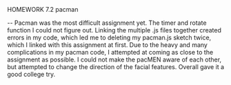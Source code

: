 <!--  --> HOMEWORK 7.2 pacman
-- Pacman was the most difficult assignment yet. The timer and rotate function I could not figure out. Linking the multiple .js files together created errors in my code, which led me to deleting my pacman.js sketch twice, which I linked with this assignment at first. Due to the heavy and many complications in my pacman code, I attempted at coming as close to the assignment as possible. I could not make the pacMEN aware of each other, but attempted to change the direction of the facial features. Overall gave it a good college try.

